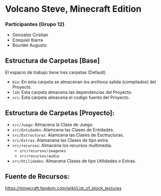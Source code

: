# Volcano Steve, Minecraft Edition

### Participantes (Grupo 12)
- Gonzalez Cristian
- Ezequiel Ibarra
- Bourdet Augusto

## Estructura de Carpetas [Base]

El espacio de trabajo tiene tres carpetas (Default)

- `bin`: En esta carpeta se almacenan los archivos salida (compilados) del Proyecto. 
- `lib`: Esta carpeta almacena las dependencias del Proyecto.
- `src`: Esta carpeta almacena el codigo fuente del Proyecto.

## Estructura de Carpetas [Proyecto]:

- `src/Juego`: Almacena la Clase de Juego.
- `src/Entidades`: Alamcena las Clases de Entidades.
- `src/Estructuras`: Alamcena las Clases de Esctructuras.
- `src/Extras`: Alamacena las Clases de tipo extra.
- `src/recursos`: Almacena los recursos multimedia.
    - `src/recursos/imagenes`
    - `src/recursos/audio`
- `src/Utilidades`: Almacena Clases de tipo Utilidades o Extras.

## Fuente de Recursos:

https://minecraft.fandom.com/wiki/List_of_block_textures
